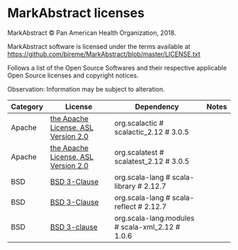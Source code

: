# MarkAbstract licenses

MarkAbstract © Pan American Health Organization, 2018.

MarkAbstract software is licensed under the terms available at https://github.com/bireme/MarkAbstract/blob/master/LICENSE.txt

Follows a list of the Open Source Softwares and their respective applicable Open Source licenses and copyright notices.

Observation: Information may be subject to alteration.


Category | License | Dependency | Notes
--- | --- | --- | ---
Apache | [the Apache License, ASL Version 2.0](http://www.apache.org/licenses/LICENSE-2.0) | org.scalactic # scalactic_2.12 # 3.0.5 | <notextile></notextile>
Apache | [the Apache License, ASL Version 2.0](http://www.apache.org/licenses/LICENSE-2.0) | org.scalatest # scalatest_2.12 # 3.0.5 | <notextile></notextile>
BSD | [BSD 3-Clause](http://www.scala-lang.org/license.html) | org.scala-lang # scala-library # 2.12.7 | <notextile></notextile>
BSD | [BSD 3-Clause](http://www.scala-lang.org/license.html) | org.scala-lang # scala-reflect # 2.12.7 | <notextile></notextile>
BSD | [BSD 3-clause](http://opensource.org/licenses/BSD-3-Clause) | org.scala-lang.modules # scala-xml_2.12 # 1.0.6 | <notextile></notextile>

